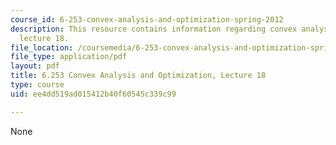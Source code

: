 ```yaml
---
course_id: 6-253-convex-analysis-and-optimization-spring-2012
description: This resource contains information regarding convex analysis and optimization,
  lecture 18.
file_location: /coursemedia/6-253-convex-analysis-and-optimization-spring-2012/ee4dd519ad015412b40f60545c339c99_MIT6_253S12_lec18.pdf
file_type: application/pdf
layout: pdf
title: 6.253 Convex Analysis and Optimization, Lecture 18
type: course
uid: ee4dd519ad015412b40f60545c339c99

---
```

None
